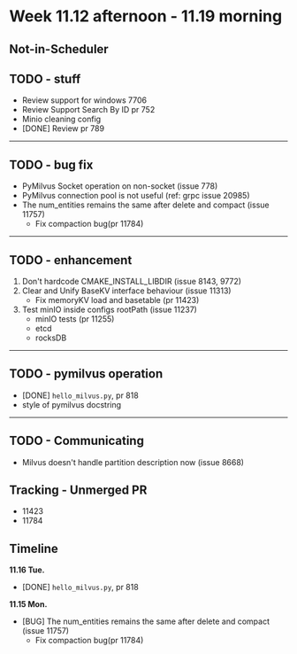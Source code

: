 # Week 11.12 afternoon - 11.19 morning

## Not-in-Scheduler

## TODO - stuff
- Review support for windows 7706
- Review Support Search By ID pr 752
- Minio cleaning config
- [DONE] Review pr 789

---
## TODO - bug fix
- PyMilvus Socket operation on non-socket (issue 778)
- PyMilvus connection pool is not useful (ref: grpc issue 20985)
- The num_entities remains the same after delete and compact (issue 11757)
    - Fix compaction bug(pr 11784)

---
## TODO - enhancement
1. Don't hardcode CMAKE_INSTALL_LIBDIR (issue 8143, 9772)
3. Clear and Unify BaseKV interface behaviour (issue 11313)
    - Fix memoryKV load and basetable (pr 11423)
4. Test minIO inside configs rootPath (issue 11237)
    - minIO tests (pr 11255)
    - etcd
    - rocksDB

---
## TODO - pymilvus operation
- [DONE] `hello_milvus.py`, pr 818
- style of pymilvus docstring

---
## TODO - Communicating
- Milvus doesn't handle partition description now (issue 8668)

## Tracking - Unmerged PR
- 11423
- 11784

## Timeline
**11.16 Tue.**
- [DONE] `hello_milvus.py`, pr 818

**11.15 Mon.**
- [BUG] The num_entities remains the same after delete and compact (issue 11757)
    - Fix compaction bug(pr 11784)
